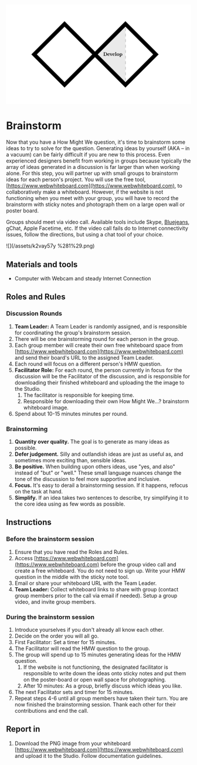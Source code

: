 ![Double Diamond Develop Phase graphic](/assets/dd-process-develop-1200px@2x.png)

# Brainstorm

Now that you have a How Might We question, it's time to brainstorm some ideas to try to solve for the question. Generating ideas by yourself \(AKA – in a vacuum\) can be fairly difficult if you are new to this process. Even experienced designers benefit from working in groups because typically the array of ideas generated in a discussion is far larger than when working alone. For this step, you will partner up with small groups to brainstorm ideas for each person's project. You will use the free tool, [https://www.webwhiteboard.com](https://www.webwhiteboard.com), to collaboratively make a whiteboard. However, if the website is not functioning when you meet with your group, you will have to record the brainstorm with sticky notes and photograph them on a large open wall or poster board.

Groups should meet via video call. Available tools include Skype, [Bluejeans](http://pennstate.bluejeans.com), gChat, Apple Facetime, etc. If the video call fails do to Internet connectivity issues, follow the directions, but using a chat tool of your choice.

![](/assets/k2vay57y %281%29.png)

## Materials and tools

* Computer with Webcam and steady Internet Connection

## **Roles and Rules**

### Discussion Rounds

1. **Team Leader:** A Team Leader is randomly assigned, and is responsible for coordinating the group's brainstorm session.
2. There will be one brainstorming round for each person in the group.
3. Each group member will create their own free whiteboard space from [https://www.webwhiteboard.com](https://www.webwhiteboard.com) and send their board's URL to the assigned Team Leader.
4. Each round will focus on a different person's HMW question.
5. **Facilitator Role:** For each round, the person currently in focus for the discussion will be the Facilitator of the discussion, and is responsible for downloading their finished whiteboard and uploading the the image to the Studio.
   1. The facilitator is responsible for keeping time.
   2. Responsible for downloading their own How Might We...? brainstorm whiteboard image. 
6. Spend about 10-15 minutes minutes per round.

### Brainstorming

1. **Quantity over quality.** The goal is to generate as many ideas as possible.
2. **Defer judgement.** Silly and outlandish ideas are just as useful as, and sometimes more exciting than, sensible ideas.
3. **Be positive.** When building upon others ideas, use "yes, and also" instead of "but" or "well." These small language nuances change the tone of the discussion to feel more supportive and inclusive.
4. **Focus.** It's easy to derail a brainstorming session. If it happens, refocus on the task at hand.
5. **Simplify.** If an idea takes two sentences to describe, try simplifying it to the core idea using as few words as possible.

## Instructions

### Before the brainstorm session

1. Ensure that you have read the Roles and Rules.
2. Access [https://www.webwhiteboard.com](https://www.webwhiteboard.com) before the group video call and create a free whiteboard. You do not need to sign up. Write your HMW question in the middle with the sticky note tool.
3. Email or share your whiteboard URL with the Team Leader.
4. **Team Leader:** Collect whiteboard links to share with group \(contact group members prior to the call via email if needed\). Setup a group video, and invite group members. 

### During the brainstorm session

1. Introduce yourselves if you don't already all know each other.
2. Decide on the order you will all go.
3. First Facilitator: Set a timer for 15 minutes. 
4. The Facilitator will read the HMW question to the group.
5. The group will spend up to 15 minutes generating ideas for the HMW question.
   1. If the website is not functioning, the designated facilitator is responsible to write down the ideas onto sticky notes and put them on the poster-board or open wall space for photographing.
   2. After 10 minutes: As a group, briefly discuss which ideas you like.
6. The next Facilitator sets and timer for 15 minutes.
7. Repeat steps 4-6 until all group members have taken their turn. You are now finished the brainstorming session. Thank each other for their contributions and end the call.

## Report in

1. Download the PNG image from your whiteboard [https://www.webwhiteboard.com](https://www.webwhiteboard.com) and upload it to the Studio. Follow documentation guidelines.



